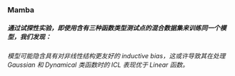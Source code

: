 ### Mamba
##### 通过试探性实验，即使用含有三种函数类型测试点的混合数据集来训练同一个模型，我们发现：
*模型可能隐含具有对非线性结构更友好的 inductive bias，这或许导致其在处理 Gaussian 和 Dynamical 类函数时的 ICL 表现优于 Linear 函数。*